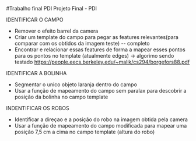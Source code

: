 #Trabalho final PDI
Projeto Final - PDI

IDENTIFICAR O CAMPO
- Remover o efeito barrel da camera
- Criar um template do campo para pegar as features relevantes(para comparar com os obtidos da imagem teste) -- completo
- Encontrar e relacionar essas features de forma a mapear esses pontos para os pontos no template (atualmente edges)
    -> algorimo sendo testado https://people.eecs.berkeley.edu/~malik/cs294/borgefors88.pdf

IDENTIFICAR A BOLINHA
- Segmentar o unico objeto laranja dentro do campo
- Usar a função de mapeamento do campo sem paralax para descobrir a posição da bolinha no campo template

INDENTIFICAR OS ROBOS
- Identificar a direçao e a posição do robo na imagem obtida pela camera
- Usar a função de mapeamento do campo modificada para mapear uma posição 7,5 cm a cima no campo template (altura do robo)
